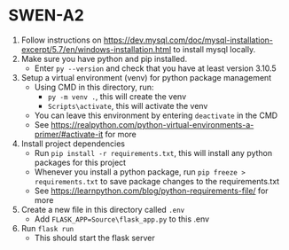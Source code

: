 # SWEN-A2
1. Follow instructions on https://dev.mysql.com/doc/mysql-installation-excerpt/5.7/en/windows-installation.html to install mysql locally.
2. Make sure you have python and pip installed. 
    -  Enter `py --version` and check that you have at least version 3.10.5 
3. Setup a virtual environment (venv) for python package management
    - Using CMD in this directory, run:
        - `py -m venv .`, this will create the venv
        - `Scripts\activate`, this will activate the venv
    - You can leave this environment by entering `deactivate` in the CMD
    - See https://realpython.com/python-virtual-environments-a-primer/#activate-it for more
4. Install project dependencies 
    - Run `pip install -r requirements.txt`, this will install any python packages for this project
    - Whenever you install a python package, run `pip freeze > requirements.txt` to save package changes to the requirements.txt
    - See https://learnpython.com/blog/python-requirements-file/ for more
5. Create a new file in this directory called `.env`
    - Add `FLASK_APP=Source\flask_app.py` to this .env
6. Run `flask run`
    - This should start the flask server


